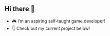 ## Hi there 👋
- 🎮 I’m an aspiring self-taught game developer!
- 👇 Check out my current project below!
